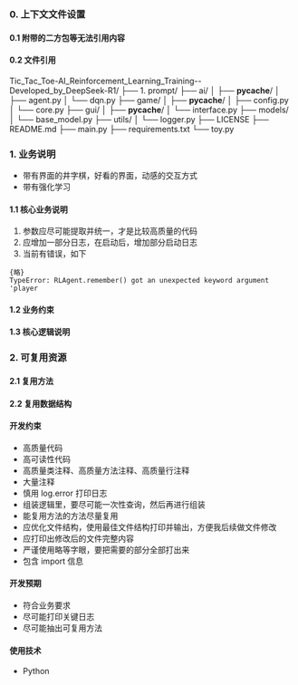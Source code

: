 ### 0. 上下文文件设置

#### 0.1 附带的二方包等无法引用内容

#### 0.2 文件引用

Tic_Tac_Toe-AI_Reinforcement_Learning_Training--Developed_by_DeepSeek-R1/
├── 1. prompt/
├── ai/
│ ├── __pycache__/
│ ├── agent.py
│ └── dqn.py
├── game/
│ ├── __pycache__/
│ ├── config.py
│ └── core.py
├── gui/
│ ├── __pycache__/
│ └── interface.py
├── models/
│ └── base_model.py
├── utils/
│ └── logger.py
├── LICENSE
├── README.md
├── main.py
├── requirements.txt
└── toy.py

### 1. 业务说明

- 带有界面的井字棋，好看的界面，动感的交互方式
- 带有强化学习

#### 1.1 核心业务说明

1. 参数应尽可能提取并统一，才是比较高质量的代码
2. 应增加一部分日志，在启动后，增加部分启动日志
3. 当前有错误，如下

```log
{略}
TypeError: RLAgent.remember() got an unexpected keyword argument 'player
```

#### 1.2 业务约束

#### 1.3 核心逻辑说明

### 2. 可复用资源

#### 2.1 复用方法

#### 2.2 复用数据结构

#### 开发约束

- 高质量代码
- 高可读性代码
- 高质量类注释、高质量方法注释、高质量行注释
- 大量注释
- 慎用 log.error 打印日志
- 组装逻辑里，要尽可能一次性查询，然后再进行组装
- 能复用方法的方法尽量复用
- 应优化文件结构，使用最佳文件结构打印并输出，方便我后续做文件修改
- 应打印出修改后的文件完整内容
- 严谨使用略等字眼，要把需要的部分全部打出来
- 包含 import 信息

#### 开发预期

- 符合业务要求
- 尽可能打印关键日志
- 尽可能抽出可复用方法

#### 使用技术

- Python
